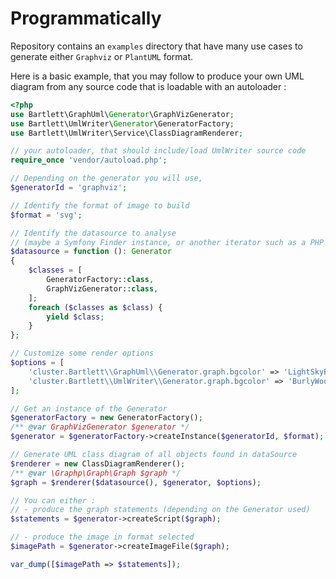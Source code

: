 # Programmatically

Repository contains an `examples` directory that have many use cases to generate either `Graphviz` or `PlantUML` format.

Here is a basic example, that you may follow to produce your own UML diagram
from any source code that is loadable with an autoloader :

```php
<?php
use Bartlett\GraphUml\Generator\GraphVizGenerator;
use Bartlett\UmlWriter\Generator\GeneratorFactory;
use Bartlett\UmlWriter\Service\ClassDiagramRenderer;

// your autoloader, that should include/load UmlWriter source code
require_once 'vendor/autoload.php';

// Depending on the generator you will use,
$generatorId = 'graphviz';

// Identify the format of image to build
$format = 'svg';

// Identify the datasource to analyse
// (maybe a Symfony Finder instance, or another iterator such as a PHP Generator)
$datasource = function (): Generator
{
    $classes = [
        GeneratorFactory::class,
        GraphVizGenerator::class,
    ];
    foreach ($classes as $class) {
        yield $class;
    }
};

// Customize some render options
$options = [
    'cluster.Bartlett\\GraphUml\\Generator.graph.bgcolor' => 'LightSkyBlue',
    'cluster.Bartlett\\UmlWriter\\Generator.graph.bgcolor' => 'BurlyWood',
];

// Get an instance of the Generator
$generatorFactory = new GeneratorFactory();
/** @var GraphVizGenerator $generator */
$generator = $generatorFactory->createInstance($generatorId, $format);

// Generate UML class diagram of all objects found in dataSource
$renderer = new ClassDiagramRenderer();
/** @var \Graphp\Graph\Graph $graph */
$graph = $renderer($datasource(), $generator, $options);

// You can either :
// - produce the graph statements (depending on the Generator used)
$statements = $generator->createScript($graph);

// - produce the image in format selected
$imagePath = $generator->createImageFile($graph);

var_dump([$imagePath => $statements]);
```

